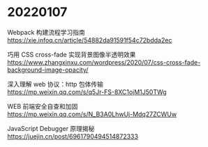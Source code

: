 # 20220107

Webpack 构建流程学习指南  
https://xie.infoq.cn/article/54882da91591f54c72bdda2ec

巧用 CSS cross-fade 实现背景图像半透明效果  
https://www.zhangxinxu.com/wordpress/2020/07/css-cross-fade-background-image-opacity/

深入理解 web 协议：http 包体传输  
https://mp.weixin.qq.com/s/q5Jr-FS-8XC1ojM1J50TWg

WEB 前端安全自查和加固  
https://mp.weixin.qq.com/s/N_B3A0LhwUj-Mdq27ZCWUw

JavaScript Debugger 原理揭秘  
https://juejin.cn/post/6961790494514872333
